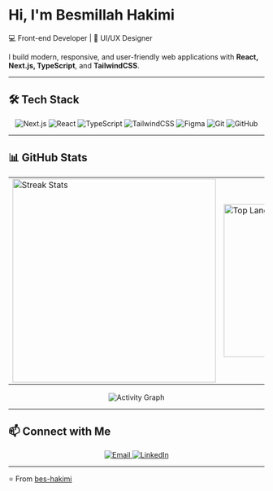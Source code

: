 # Hi, I'm Besmillah Hakimi  

💻 Front-end Developer | 🎨 UI/UX Designer  

I build modern, responsive, and user-friendly web applications with **React, Next.js, TypeScript**, and **TailwindCSS**.  

---

## 🛠️ Tech Stack

<p align="center">
  <img src="https://img.shields.io/badge/Next.js-black?style=for-the-badge&logo=next.js&logoColor=white" alt="Next.js"/>
  <img src="https://img.shields.io/badge/React-20232A?style=for-the-badge&logo=react&logoColor=61DAFB" alt="React"/>
  <img src="https://img.shields.io/badge/TypeScript-007ACC?style=for-the-badge&logo=typescript&logoColor=white" alt="TypeScript"/>
  <img src="https://img.shields.io/badge/TailwindCSS-38B2AC?style=for-the-badge&logo=tailwind-css&logoColor=white" alt="TailwindCSS"/>
  <img src="https://img.shields.io/badge/Figma-F24E1E?style=for-the-badge&logo=figma&logoColor=white" alt="Figma"/>
  <img src="https://img.shields.io/badge/Git-F05032?style=for-the-badge&logo=git&logoColor=white" alt="Git"/>
  <img src="https://img.shields.io/badge/GitHub-181717?style=for-the-badge&logo=github&logoColor=white" alt="GitHub"/>
</p>

---

## 📊 GitHub Stats

<table>
  <tr>
    <td>
      <img src="https://streak-stats.demolab.com?user=bes-hakimi&theme=radical" alt="Streak Stats" width="400"/>
    </td>
    <td>
      <img src="https://github-readme-stats.vercel.app/api/top-langs/?username=bes-hakimi&layout=compact&theme=radical" alt="Top Languages" width="300"/>
    </td>
  </tr>
</table>

<p align="center">
  <img src="https://github-readme-activity-graph.vercel.app/graph?username=bes-hakimi&bg_color=1e293b&color=3b82f6&line=94a3b8&point=60a5fa&area=true" alt="Activity Graph"/>
</p>

---


## 📫 Connect with Me

<p align="center">
  <a href="mailto:hakimi.work2025@gmail.com">
    <img src="https://img.shields.io/badge/Email-D14836?style=for-the-badge&logo=gmail&logoColor=white" alt="Email"/>
  </a>
  <a href="https://www.linkedin.com/in/besmillah-hakimi/" target="_blank">
    <img src="https://img.shields.io/badge/LinkedIn-0A66C2?style=for-the-badge&logo=LinkedIn&logoColor=white" alt="LinkedIn"/>
  </a>
</p>


---

⭐️ From [bes-hakimi](https://github.com/bes-hakimi)

